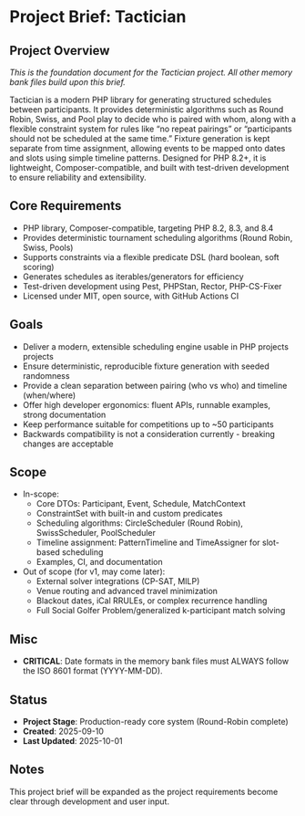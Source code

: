 # Project Brief: Tactician

## Project Overview
*This is the foundation document for the Tactician project. All other memory bank files build upon this brief.*

Tactician is a modern PHP library for generating structured schedules between participants. It provides deterministic algorithms such as Round Robin, Swiss, and Pool play to decide who is paired with whom, along with a flexible constraint system for rules like “no repeat pairings” or “participants should not be scheduled at the same time.” Fixture generation is kept separate from time assignment, allowing events to be mapped onto dates and slots using simple timeline patterns. Designed for PHP 8.2+, it is lightweight, Composer-compatible, and built with test-driven development to ensure reliability and extensibility.


## Core Requirements
- PHP library, Composer-compatible, targeting PHP 8.2, 8.3, and 8.4
- Provides deterministic tournament scheduling algorithms (Round Robin, Swiss, Pools)
- Supports constraints via a flexible predicate DSL (hard boolean, soft scoring)
- Generates schedules as iterables/generators for efficiency
- Test-driven development using Pest, PHPStan, Rector, PHP-CS-Fixer
- Licensed under MIT, open source, with GitHub Actions CI

## Goals
- Deliver a modern, extensible scheduling engine usable in PHP projects projects
- Ensure deterministic, reproducible fixture generation with seeded randomness
- Provide a clean separation between pairing (who vs who) and timeline (when/where)
- Offer high developer ergonomics: fluent APIs, runnable examples, strong documentation
- Keep performance suitable for competitions up to ~50 participants
- Backwards compatibility is not a consideration currently - breaking changes are acceptable

## Scope
- In-scope:
  - Core DTOs: Participant, Event, Schedule, MatchContext
  - ConstraintSet with built-in and custom predicates
  - Scheduling algorithms: CircleScheduler (Round Robin), SwissScheduler, PoolScheduler
  - Timeline assignment: PatternTimeline and TimeAssigner for slot-based scheduling
  - Examples, CI, and documentation
- Out of scope (for v1, may come later):
  - External solver integrations (CP-SAT, MILP)
  - Venue routing and advanced travel minimization
  - Blackout dates, iCal RRULEs, or complex recurrence handling
  - Full Social Golfer Problem/generalized k-participant match solving

## Misc
- **CRITICAL**: Date formats in the memory bank files must ALWAYS follow the ISO 8601 format (YYYY-MM-DD).

## Status
- **Project Stage**: Production-ready core system (Round-Robin complete)
- **Created**: 2025-09-10
- **Last Updated**: 2025-10-01

## Notes
This project brief will be expanded as the project requirements become clear through development and user input.
